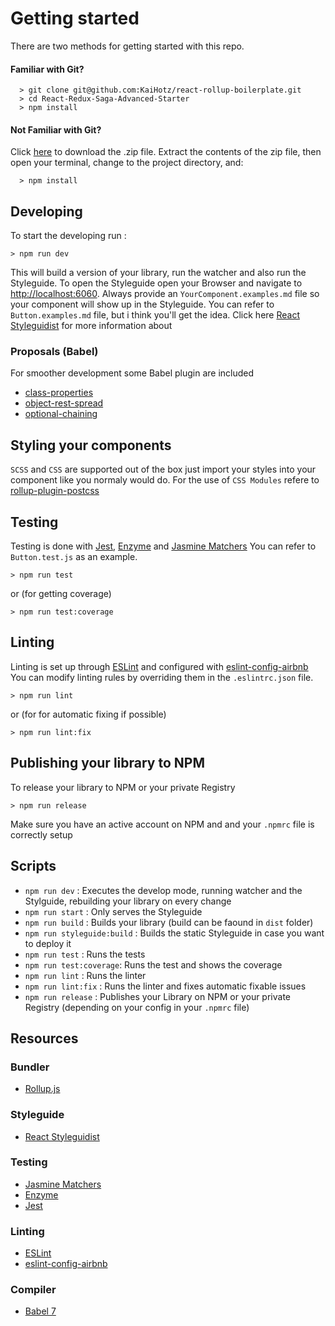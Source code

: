 # Getting started

There are two methods for getting started with this repo.

#### Familiar with Git?

```
  > git clone git@github.com:KaiHotz/react-rollup-boilerplate.git
  > cd React-Redux-Saga-Advanced-Starter
  > npm install
```

#### Not Familiar with Git?
Click [here](https://github.com/KaiHotz/react-rollup-boilerplate/archive/master.zip) to download the .zip file.  Extract the contents of the zip file, then open your terminal, change to the project directory, and:

```
  > npm install
```


## Developing

To start the developing run :

```
> npm run dev
```

This will build a version of your library, run the watcher and also run the Styleguide.
To open the Styleguide open your Browser and navigate to [http://localhost:6060](http://localhost:6060).
Always provide an `YourComponent.examples.md` file so your component will show up in the Styleguide.
You can refer to `Button.examples.md` file, but i think you'll get the idea.
Click here [React Styleguidist](https://react-styleguidist.js.org/) for more information about

### Proposals (Babel)
For smoother development some Babel plugin are included
- [class-properties](https://github.com/babel/babel/tree/master/packages/babel-plugin-proposal-class-properties)
- [object-rest-spread](https://github.com/babel/babel/tree/master/packages/babel-plugin-proposal-object-rest-spread)
- [optional-chaining](https://github.com/babel/babel/tree/master/packages/babel-plugin-proposal-optional-chaining)

## Styling your components

`SCSS` and `CSS` are supported out of the box just import your styles into your component like you normaly would do.
For the use of  `CSS Modules` refere to [rollup-plugin-postcss](https://github.com/egoist/rollup-plugin-postcss)

## Testing

Testing is done with [Jest](https://facebook.github.io/jest/), [Enzyme](http://airbnb.io/enzyme/) and [Jasmine Matchers](https://github.com/JamieMason/Jasmine-Matchers)
You can refer to `Button.test.js` as an example.
```
> npm run test
```
or (for getting coverage)
```
> npm run test:coverage
```


## Linting

Linting is set up through [ESLint](https://eslint.org/) and configured with  [eslint-config-airbnb](https://www.npmjs.com/package/eslint-config-airbnb)
You can modify linting rules by overriding them in the `.eslintrc.json` file.

```
> npm run lint
```
or (for for automatic fixing if possible)
```
> npm run lint:fix
```

## Publishing your library to NPM

To release your library to NPM or your private Registry
```
> npm run release
```
Make sure you have an active account on NPM and and your `.npmrc` file is correctly setup

## Scripts

- `npm run dev` : Executes the develop mode, running watcher and the Stylguide, rebuilding your library on every change
- `npm run start` : Only serves the Styleguide
- `npm run build` : Builds your library  (build can be faound in `dist` folder)
- `npm run styleguide:build` : Builds the static Styleguide in case you want to deploy it
- `npm run test` : Runs the tests
- `npm run test:coverage`: Runs the test and shows the coverage
- `npm run lint` : Runs the linter
- `npm run lint:fix` : Runs the linter and fixes automatic fixable issues
- `npm run release` : Publishes your Library on NPM or your private Registry (depending on your config in your `.npmrc` file)


## Resources

### Bundler
- [Rollup.js](https://rollupjs.org/guide/en)

### Styleguide
- [React Styleguidist](https://react-styleguidist.js.org/)

### Testing
- [Jasmine Matchers](https://github.com/JamieMason/Jasmine-Matchers)
- [Enzyme](http://airbnb.io/enzyme/)
- [Jest](https://facebook.github.io/jest/)

### Linting
- [ESLint](https://eslint.org/)
- [eslint-config-airbnb](https://www.npmjs.com/package/eslint-config-airbnb)

### Compiler
- [Babel 7](https://babeljs.io/)
